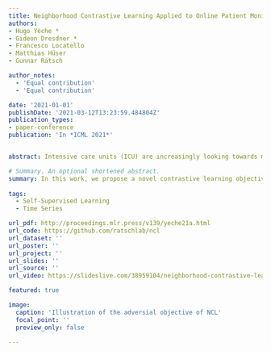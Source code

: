 ```yaml
---
title: Neighborhood Contrastive Learning Applied to Online Patient Monitoring
authors:
- Hugo Yèche *
- Gideon Dresdner *
- Francesco Locatello
- Matthias Hüser
- Gunnar Rätsch

author_notes:
  - 'Equal contribution'
  - 'Equal contribution'

date: '2021-01-01'
publishDate: '2021-03-12T13:23:59.484804Z'
publication_types:
- paper-conference
publication: 'In *ICML 2021*'


abstract: Intensive care units (ICU) are increasingly looking towards machine learning for methods to provide online monitoring of critically ill patients. In machine learning, online monitoring is often formulated as a supervised learning problem. Recently, contrastive learning approaches have demonstrated promising improvements over competitive supervised benchmarks. These methods rely on well-understood data augmentation techniques developed for image data which do not apply to online monitoring. In this work, we overcome this limitation by supplementing time-series data augmentation techniques with a novel contrastive learning objective which we call neighborhood contrastive learning (NCL). Our objective explicitly groups together contiguous time segments from each patient while maintaining state-specific information. Our experiments demonstrate a marked improvement over existing work applying contrastive methods to medical time-series

# Summary. An optional shortened abstract.
summary: In this work, we propose a novel contrastive learning objective, Neighborhood Contrastive Learning (NCL), designed for data exhibiting a hierarchy. We apply it to online patient monitoring tasks.                 
  
tags:
  - Self-Supervised Learning
  - Time Series

url_pdf: http://proceedings.mlr.press/v139/yeche21a.html
url_code: https://github.com/ratschlab/ncl
url_dataset: ''
url_poster: ''
url_project: ''
url_slides: ''
url_source: ''
url_video: https://slideslive.com/38959104/neighborhood-contrastive-learning-applied-to-online-patient-monitoring?ref=speaker-16441

featured: true

image:
  caption: 'Illustration of the adversial objective of NCL'
  focal_point: ''
  preview_only: false

---
```

